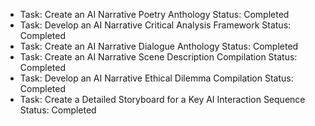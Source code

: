 - Task: Create an AI Narrative Poetry Anthology
  Status: Completed
- Task: Develop an AI Narrative Critical Analysis Framework
  Status: Completed
- Task: Create an AI Narrative Dialogue Anthology
  Status: Completed
- Task: Create an AI Narrative Scene Description Compilation
  Status: Completed
- Task: Develop an AI Narrative Ethical Dilemma Compilation
  Status: Completed
- Task: Create a Detailed Storyboard for a Key AI Interaction Sequence
  Status: Completed
